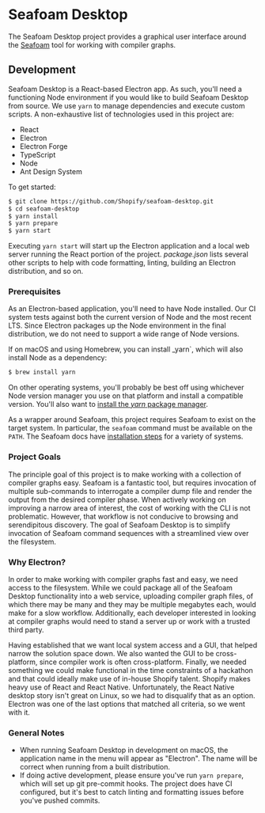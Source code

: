 
Seafoam Desktop
===============

The Seafoam Desktop project provides a graphical user interface around the [Seafoam](https://github.com/shopify/seafoam)
tool for working with compiler graphs.

Development
-----------

Seafoam Desktop is a React-based Electron app. As such, you'll need a functioning Node environment if you would like to
build Seafoam Desktop from source. We use `yarn` to manage dependencies and execute custom scripts. A non-exhaustive
list of technologies used in this project are:

* React
* Electron
* Electron Forge
* TypeScript
* Node
* Ant Design System

To get started:

```bash
$ git clone https://github.com/Shopify/seafoam-desktop.git
$ cd seafoam-desktop
$ yarn install
$ yarn prepare
$ yarn start
```

Executing `yarn start` will start up the Electron application and a local web server running the React portion of the
project. _package.json_ lists several other scripts to help with code formatting, linting, building an Electron
distribution, and so on.

### Prerequisites

As an Electron-based application, you'll need to have Node installed. Our CI system tests against both the current
version of Node and the most recent LTS. Since Electron packages up the Node environment in the final distribution,
we do not need to support a wide range of Node versions.

If on macOS and using Homebrew, you can install _yarn`, which will also install Node as a dependency:

```bash
$ brew install yarn
```

On other operating systems, you'll probably be best off using whichever Node version manager you use on that platform
and install a compatible version. You'll also want to [install the _yarn_ package manager](https://yarnpkg.com/getting-started/install).

As a wrapper around Seafoam, this project requires Seafoam to exist on the target system. In particular, the `seafoam`
command must be available on the `PATH`. The Seafoam docs have [installation steps](https://github.com/shopify/seafoam#installation)
for a variety of systems.

### Project Goals

The principle goal of this project is to make working with a collection of compiler graphs easy. Seafoam is a fantastic
tool, but requires invocation of multiple sub-commands to interrogate a compiler dump file and render the output from
the desired compiler phase. When actively working on improving a narrow area of interest, the cost of working with the
CLI is not problematic. However, that workflow is not conducive to browsing and serendipitous discovery. The goal of
Seafoam Desktop is to simplify invocation of Seafoam command sequences with a streamlined view over the filesystem.

### Why Electron?

In order to make working with compiler graphs fast and easy, we need access to the filesystem. While we could package
all of the Seafoam Desktop functionality into a web service, uploading compiler graph files, of which there may be many
and they may be multiple megabytes each, would make for a slow workflow. Additionally, each developer interested in
looking at compiler graphs would need to stand a server up or work with a trusted third party.

Having established that we want local system access and a GUI, that helped narrow the solution space down. We also wanted
the GUI to be cross-platform, since compiler work is often cross-platform. Finally, we needed something we could make
functional in the time constraints of a hackathon and that could ideally make use of in-house Shopify talent. Shopify
makes heavy use of React and React Native. Unfortunately, the React Native desktop story isn't great on Linux, so we
had to disqualify that as an option. Electron was one of the last options that matched all criteria, so we went with it.

### General Notes

* When running Seafoam Desktop in development on macOS, the application name in the menu will appear as "Electron". The
name will be correct when running from a built distribution.
* If doing active development, please ensure you've run `yarn prepare`, which will set up git pre-commit hooks. The
project does have CI configured, but it's best to catch linting and formatting issues before you've pushed commits.

